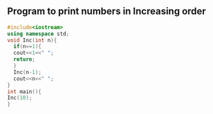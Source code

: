 ## Program to print numbers in Increasing order
```cpp
#include<iostream>
using namespace std;
void Inc(int n){
  if(n==1){
  cout<<1<<" ";
  return;
  }
  Inc(n-1);
  cout<<n<<" ";
}
int main(){
Inc(10);
}
```
